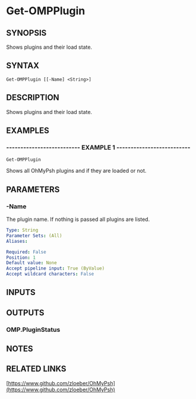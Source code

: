 ﻿---
external help file: OhMyPsh-help.xml
online version: https://www.github.com/zloeber/OhMyPsh
schema: 2.0.0
---

# Get-OMPPlugin

## SYNOPSIS
Shows plugins and their load state.

## SYNTAX

```
Get-OMPPlugin [[-Name] <String>]
```

## DESCRIPTION
Shows plugins and their load state.

## EXAMPLES

### -------------------------- EXAMPLE 1 --------------------------
```
Get-OMPPlugin
```

Shows all OhMyPsh plugins and if they are loaded or not.

## PARAMETERS

### -Name
The plugin name.
If nothing is passed all plugins are listed.

```yaml
Type: String
Parameter Sets: (All)
Aliases: 

Required: False
Position: 1
Default value: None
Accept pipeline input: True (ByValue)
Accept wildcard characters: False
```

## INPUTS

## OUTPUTS

### OMP.PluginStatus

## NOTES

## RELATED LINKS

[https://www.github.com/zloeber/OhMyPsh](https://www.github.com/zloeber/OhMyPsh)

